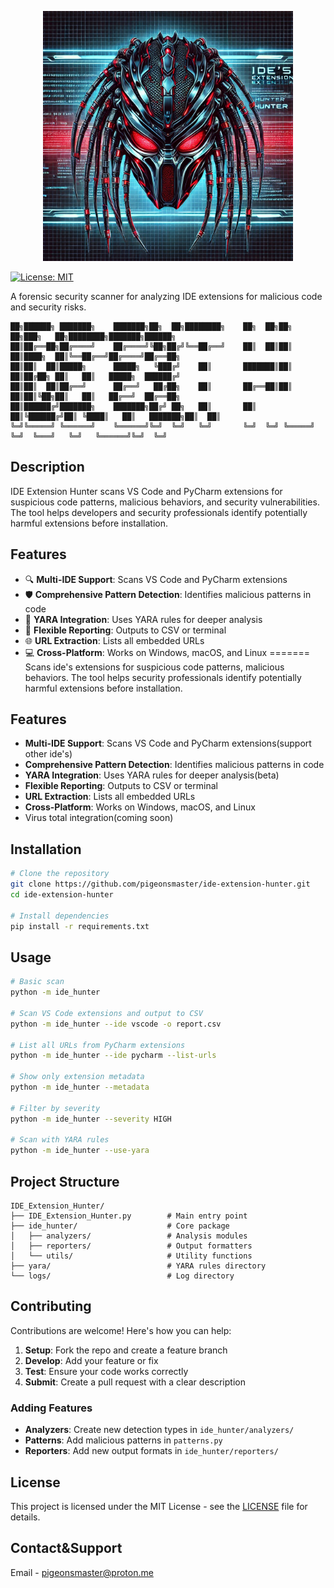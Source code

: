 <p align="center">
  <img src="https://github.com/pigeonsmaster/IDE-Extensions-Hunter/blob/main/Logo.png?raw=true" width="400"><br>
</p>



[![License: MIT](https://img.shields.io/badge/License-MIT-yellow.svg)](https://opensource.org/licenses/MIT)

A forensic security scanner for analyzing IDE extensions for malicious code and security risks.

```
██╗██████╗ ███████╗    ███████╗██╗  ██╗████████╗    ██╗  ██╗██╗   ██╗███╗   ██╗████████╗███████╗██████╗ 
██║██╔══██╗██╔════╝    ██╔════╝╚██╗██╔╝╚══██╔══╝    ██║  ██║██║   ██║████╗  ██║╚══██╔══╝██╔════╝██╔══██╗
██║██║  ██║█████╗      █████╗   ╚███╔╝    ██║       ███████║██║   ██║██╔██╗ ██║   ██║   █████╗  ██████╔╝
██║██║  ██║██╔══╝      ██╔══╝   ██╔██╗    ██║       ██╔══██║██║   ██║██║╚██╗██║   ██║   ██╔══╝  ██╔══██╗
██║██████╔╝███████╗    ███████╗██╔╝ ██╗   ██║       ██║  ██║╚██████╔╝██║ ╚████║   ██║   ███████╗██║  ██║
╚═╝╚═════╝ ╚══════╝    ╚══════╝╚═╝  ╚═╝   ╚═╝       ╚═╝  ╚═╝ ╚═════╝ ╚═╝  ╚═══╝   ╚═╝   ╚══════╝╚═╝  ╚═╝
```


## Description


IDE Extension Hunter scans VS Code and PyCharm extensions for suspicious code patterns, malicious behaviors, and security vulnerabilities. The tool helps developers and security professionals identify potentially harmful extensions before installation.

## Features

- 🔍 **Multi-IDE Support**: Scans VS Code and PyCharm extensions
- 🛡️ **Comprehensive Pattern Detection**: Identifies malicious patterns in code
- 🔬 **YARA Integration**: Uses YARA rules for deeper analysis
- 📝 **Flexible Reporting**: Outputs to CSV or terminal
- 🌐 **URL Extraction**: Lists all embedded URLs
- 💻 **Cross-Platform**: Works on Windows, macOS, and Linux
=======
Scans ide's extensions for suspicious code patterns, malicious behaviors. The tool helps security professionals identify potentially harmful extensions before installation.

## Features

- **Multi-IDE Support**: Scans VS Code and PyCharm extensions(support other ide's)
- **Comprehensive Pattern Detection**: Identifies malicious patterns in code
- **YARA Integration**: Uses YARA rules for deeper analysis(beta)
- **Flexible Reporting**: Outputs to CSV or terminal
- **URL Extraction**: Lists all embedded URLs
- **Cross-Platform**: Works on Windows, macOS, and Linux
- Virus total integration(coming soon)


## Installation

```bash
# Clone the repository
git clone https://github.com/pigeonsmaster/ide-extension-hunter.git
cd ide-extension-hunter

# Install dependencies
pip install -r requirements.txt
```

## Usage

```bash
# Basic scan
python -m ide_hunter

# Scan VS Code extensions and output to CSV
python -m ide_hunter --ide vscode -o report.csv

# List all URLs from PyCharm extensions
python -m ide_hunter --ide pycharm --list-urls

# Show only extension metadata
python -m ide_hunter --metadata

# Filter by severity
python -m ide_hunter --severity HIGH

# Scan with YARA rules
python -m ide_hunter --use-yara
```

## Project Structure

```
IDE_Extension_Hunter/
├── IDE_Extension_Hunter.py        # Main entry point
├── ide_hunter/                    # Core package
│   ├── analyzers/                 # Analysis modules
│   ├── reporters/                 # Output formatters
│   └── utils/                     # Utility functions
├── yara/                          # YARA rules directory
└── logs/                          # Log directory
```

## Contributing

Contributions are welcome! Here's how you can help:

1. **Setup**: Fork the repo and create a feature branch
2. **Develop**: Add your feature or fix
3. **Test**: Ensure your code works correctly
4. **Submit**: Create a pull request with a clear description

### Adding Features

- **Analyzers**: Create new detection types in `ide_hunter/analyzers/`
- **Patterns**: Add malicious patterns in `patterns.py`
- **Reporters**: Add new output formats in `ide_hunter/reporters/`

## License

This project is licensed under the MIT License - see the [LICENSE](LICENSE) file for details.

## Contact&Support
Email - pigeonsmaster@proton.me